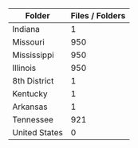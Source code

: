 | Folder        |   Files / Folders |
|---------------|-------------------|
| Indiana       |                 1 |
| Missouri      |               950 |
| Mississippi   |               950 |
| Illinois      |               950 |
| 8th District  |                 1 |
| Kentucky      |                 1 |
| Arkansas      |                 1 |
| Tennessee     |               921 |
| United States |                 0 |